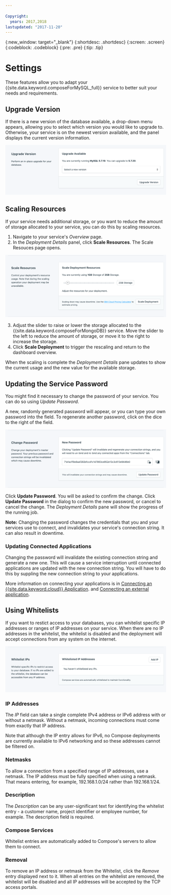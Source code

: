 ```yaml
---

Copyright:
  years: 2017,2018
lastupdated: "2017-11-20"
---
```


{:new_window: target="_blank"}
{:shortdesc: .shortdesc}
{:screen: .screen}
{:codeblock: .codeblock}
{:pre: .pre}
{:tip: .tip}

# Settings

These features allow you to adapt your {{site.data.keyword.composeForMySQL_full}} service to better suit your needs and requirements.


## Upgrade Version

If there is a new version of the database available, a drop-down menu appears, allowing you to select which version you would like to upgrade to. Otherwise, your service is on the newest version available, and the panel displays the current version information.

![The Version panel](./images/mysql-version-show.png "The Version panel")


## Scaling Resources

If your service needs additional storage, or you want to reduce the amount of storage allocated to your service, you can do this by scaling resources.

1. Navigate to your service's _Overview_ page.
2. In the _Deployment Details_ panel, click **Scale Resources**. The Scale Resouces page opens.

  ![The Scale Resources page](./images/mysql-scale-show.png "The Scale Resources page")

3. Adjust the slider to raise or lower the storage allocated to the {{site.data.keyword.composeForMongoDB}} service. Move the slider to the left to reduce the amount of storage, or move it to the right to increase the storage.
4. Click **Scale Deployment** to trigger the rescaling and return to the dashboard overview.

When the scaling is complete the _Deployment Details_ pane updates to show the current usage and the new value for the available storage.


## Updating the Service Password

You might find it necessary to change the password of your service. You can do so using _Update Password_. 

A new, randomly generated password will appear, or you can type your own password into the field. To regenerate another password, click on the dice to the right of the field. 
  
![Updating the etcd password](./images/mysql-update-password.png "The automatic password generator")

Click **Update Password**. You will be asked to confirm the change. Click **Update Password** in the dialog to confirm the new password, or cancel to cancel the change. The _Deployment Details_ pane will show the progress of the running job.

**Note:** Changing the password changes the credentials that you and your services use to connect, and invalidates your service's connection string. It can also result in downtime.

### Updating Connected Applications
Changing the password will invalidate the existing connection string and generate a new one. This will cause a service interruption until connected applications are updated with the new connection string. You will have to do this by suppling the new connection string to your applications.

More information on connecting your applications is in [Connecting an {{site.data.keyword.cloud}} Application](./connecting-bluemix-app.html).
and [Connecting an external application](./connecting-external.html).


## Using Whitelists

If you want to restict access to your databases, you can whitelist specific IP addresses or ranges of IP addresses on your service. When there are no IP addresses in the whitelist, the whitelist is disabled and the deployment will accept connections from any system on the internet.

![Whitelisting IPs](./images/mysql-whitelist-show.png "The whitelist fields.")

### IP Addresses
The *IP* field can take a single complete IPv4 address or IPv6 address with or without a netmask. Without a netmask, incoming connections must come from exactly that IP address. 

Note that although the IP entry allows for IPv6, no Compose deployments are currently available to IPv6 networking and so these addresses cannot be filtered on.

### Netmasks
To allow a connection from a specified range of IP addresses, use a netmask. The IP address must be fully specified when using a netmask. That means entering, for example, 192.168.1.0/24 rather than 192.168.1/24.

### Description
The *Description* can be any user-significant text for identifying the whitelist entry - a customer name, project identifier or employee number, for example. The description field is required.

### Compose Services
Whitelist entries are automatically added to Compose's servers to allow them to connect.

### Removal
To remove an IP address or netmask from the Whitelist, click the *Remove* entry displayed next to it.
When all entries on the whitelist are removed, the whitelist will be disabled and all IP addresses will be accepted by the TCP access portals.
